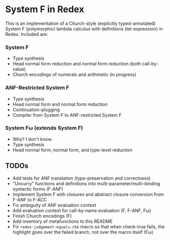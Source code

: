 # System F in Redex

This is an implementation of a Church-style (explicitly typed-annotated) System F (polymorphic) lambda calculus with definitions (let-expression) in Redex. Included are:

### System F
* Type synthesis
* Head normal form reduction and normal form reduction (both call-by-value)
* Church encodings of numerals and arithmetic (in progress)

### ANF-Restricted System F
* Type synthesis
* Head normal form and normal form reduction
* Continuation-plugging
* Compiler from System F to ANF-restricted System F

### System Fω (extends System F)
* Why? I don't know.
* Type synthesis
* Head normal form, normal form, and type-level reduction

## TODOs
* Add tests for ANF translation (type-preservation and correctness)
* "Uncurry" functions and definitions into multi-parameter/multi-binding syntactic forms (F-ANF)
* Implement System F with closures and abstract closure conversion from F-ANF to F-ACC
* Fix ambiguity of ANF evaluation context
* Add evaluation context for call-by-name evaluation (F, F-ANF, Fω)
* Finish Church encodings (F)
* Add inventory of metafunctions to this README
* Fix `redex-judgement-equals-chk` macro so that when check-true fails, the highlight goes over the failed branch, not over the macro itself (Fω)
